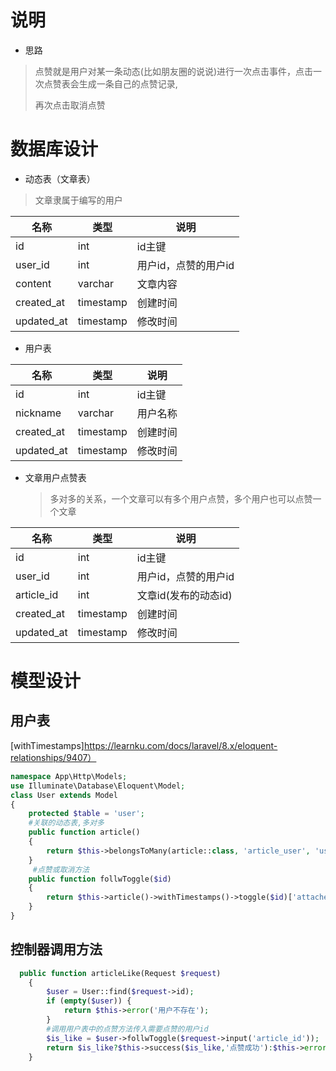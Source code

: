 #  说明

- 思路

> 点赞就是用户对某一条动态(比如朋友圈的说说)进行一次点击事件，点击一次点赞表会生成一条自己的点赞记录,
>
> 再次点击取消点赞

# 数据库设计

- 动态表（文章表）

> 文章隶属于编写的用户

| 名称       | 类型      | 说明                 |
| ---------- | --------- | -------------------- |
| id         | int       | id主键               |
| user_id    | int       | 用户id，点赞的用户id |
| content    | varchar   | 文章内容             |
| created_at | timestamp | 创建时间             |
| updated_at | timestamp | 修改时间             |

- 用户表

| 名称       | 类型      | 说明     |
| ---------- | --------- | -------- |
| id         | int       | id主键   |
| nickname   | varchar   | 用户名称 |
| created_at | timestamp | 创建时间 |
| updated_at | timestamp | 修改时间 |

- 文章用户点赞表

  >
  >
  >多对多的关系，一个文章可以有多个用户点赞，多个用户也可以点赞一个文章

| 名称       | 类型      | 说明                 |
| ---------- | --------- | -------------------- |
| id         | int       | id主键               |
| user_id    | int       | 用户id，点赞的用户id |
| article_id | int       | 文章id(发布的动态id) |
| created_at | timestamp | 创建时间             |
| updated_at | timestamp | 修改时间             |

# 模型设计

## 用户表

[withTimestamps]https://learnku.com/docs/laravel/8.x/eloquent-relationships/9407）

```php
namespace App\Http\Models;
use Illuminate\Database\Eloquent\Model;
class User extends Model
{
    protected $table = 'user';
    #关联的动态表,多对多
    public function article()
    {
        return $this->belongsToMany(article::class, 'article_user', 'user_id', 'article_id');
    }
     #点赞或取消方法
    public function follwToggle($id)
    {
        return $this->article()->withTimestamps()->toggle($id)['attached'] == null ? 0 : 1;
    }
}
```

## 控制器调用方法

```php
  public function articleLike(Request $request)
    {
        $user = User::find($request->id);
        if (empty($user)) {
            return $this->error('用户不存在');
        }
        #调用用户表中的点赞方法传入需要点赞的用户id
        $is_like = $user->follwToggle($request->input('article_id'));
        return $is_like?$this->success($is_like,'点赞成功'):$this->error($is_like,'点赞失败');
    }
```

